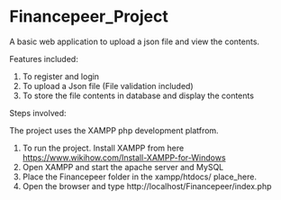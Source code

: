 # Financepeer_Project

A basic web application to upload a json file and view the contents.

Features included:

1. To register and login
2. To upload a Json file (File validation included)
3. To store the file contents in database and display the contents

Steps involved: 

The project uses the XAMPP php development platfrom.

1. To run the project. Install XAMPP from here https://www.wikihow.com/Install-XAMPP-for-Windows
2. Open XAMPP and start the apache server and MySQL
3. Place the Financepeer folder in the xampp/htdocs/ place_here.
4. Open the browser and type http://localhost/Financepeer/index.php

